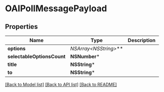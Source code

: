 # OAIPollMessagePayload

## Properties
Name | Type | Description | Notes
------------ | ------------- | ------------- | -------------
**options** | **NSArray&lt;NSString*&gt;*** |  | 
**selectableOptionsCount** | **NSNumber*** |  | 
**title** | **NSString*** |  | 
**to** | **NSString*** |  | 

[[Back to Model list]](../README.md#documentation-for-models) [[Back to API list]](../README.md#documentation-for-api-endpoints) [[Back to README]](../README.md)


